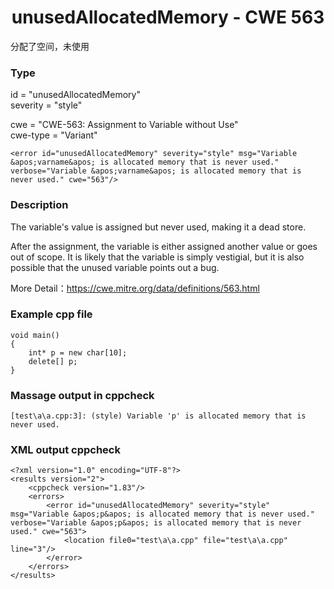 # <center> unusedAllocatedMemory - CWE 563

分配了空间，未使用

### Type

id = "unusedAllocatedMemory"  
severity = "style"

cwe = "CWE-563: Assignment to Variable without Use"  
cwe-type = "Variant"

    <error id="unusedAllocatedMemory" severity="style" msg="Variable &apos;varname&apos; is allocated memory that is never used." verbose="Variable &apos;varname&apos; is allocated memory that is never used." cwe="563"/>



### Description

The variable's value is assigned but never used, making it a dead store.

After the assignment, the variable is either assigned another value or goes out of scope. It is likely that the variable is simply vestigial, but it is also possible that the unused variable points out a bug.

More Detail：https://cwe.mitre.org/data/definitions/563.html  



### Example cpp file

	void main()
	{    
		int* p = new char[10];
		delete[] p;
	}



### Massage output in cppcheck

	[test\a\a.cpp:3]: (style) Variable 'p' is allocated memory that is never used.



### XML output cppcheck

	<?xml version="1.0" encoding="UTF-8"?>
	<results version="2">
	    <cppcheck version="1.83"/>
	    <errors>
	        <error id="unusedAllocatedMemory" severity="style" msg="Variable &apos;p&apos; is allocated memory that is never used." verbose="Variable &apos;p&apos; is allocated memory that is never used." cwe="563">
	            <location file0="test\a\a.cpp" file="test\a\a.cpp" line="3"/>
	        </error>
	    </errors>
	</results>



